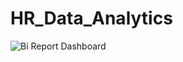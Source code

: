 # HR_Data_Analytics

![Bi Report Dashboard](https://github.com/user-attachments/assets/03572e3f-5209-4dcb-8dfa-eb51e36e3d86)

